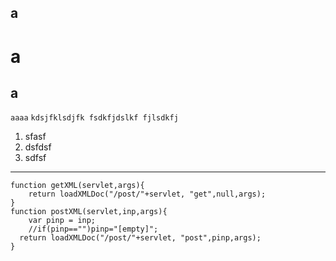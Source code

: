 a
-
# a
## a
`aaaa`
`kdsjfklsdjfk
fsdkfjdslkf
fjlsdkfj`
1. sfasf
2. dsfdsf
3. sdfsf
---
  
  
    function getXML(servlet,args){    
        return loadXMLDoc("/post/"+servlet, "get",null,args);
    }  
    function postXML(servlet,inp,args){  
        var pinp = inp;
        //if(pinp=="")pinp="[empty]";
      return loadXMLDoc("/post/"+servlet, "post",pinp,args);
    }  
